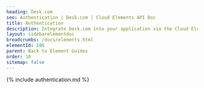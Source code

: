 ```yaml
---
heading: Desk.com
seo: Authentication | Desk.com | Cloud Elements API Doc
title: Authentication
description: Integrate Desk.com into your application via the Cloud Elements APIs.
layout: sidebarelementdoc
breadcrumbs: /docs/elements.html
elementId: 286
parent: Back to Element Guides
order: 10
sitemap: false
---
```


{% include authentication.md %}
